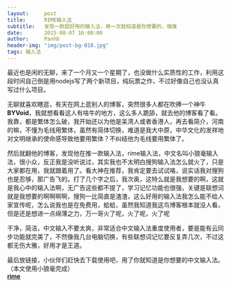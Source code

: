```yaml
---
layout:     post
title:      RIME输入法
subtitle:   发现一款超好用的输入法，用一次就知道是你想要的，强推
date:       2015-08-07 16:00:00
author:     Panhb
header-img: "img/post-bg-010.jpg"
tags: 输入法
---
```


最近也是闲的无聊，来了一个月又一个星期了，也没做什么实质性的工作，利用这段时间自己倒是用nodejs写了两个新项目，纯玩票之作，不过好像自己也没认真写过什么项目。    

无聊就喜欢瞎逛，有天在网上逛别人的博客，突然很多人都在吹捧一个神牛**BYVoid**，我就想看看这人有啥牛的地方，这么多人跪舔，就去他的博客看了看。我靠，都是繁体怎么破，我开始还以为他是呆湾人或者香港人，再去看简介，河南的嘛，不懂为毛线用繁体，虽然有简体切换，难道是我大中原，中华文化的发祥地对文明继承的使命感导致他要用繁体？不纠结他为毛线要用繁体了。      

然后就翻他的博客，发现他在推一款输入法，rime输入法，中文名叫小狼毫输入法，很小众，反正我是没听说过，其实我也不太明白搜狗输入法怎么就火了，只是大家都在用，我就跟着用了。看大神在推荐，我肯定要去试试咯，说实话我对搜狗也是忍够，那广告飞的。打了几个字之后，我次奥，这特么就是我想要的啊，这就是我心中的输入法啊，无广告这些都不提了，学习记忆功能也很强，关键是联想词就是我想要的啊啊啊啊，搜狗一比简直是渣渣，这么好用的输入法我怎么能不给人家宣传呢，怎么说我也是在免费用，蛤蛤，虽然我知道我这鸟博客根本就没人看，但是还是想进一点绵薄之力，万一哥火了呢，火了呢，火了呢      

干净，简洁，中文输入不要太爽，非常适合中文输入法重度使用者，要是能有云同步功能就完美了，不然像我几台电脑切换，有些联想词记忆要反复弄几次，不过这都无伤大雅，好用才是王道。     

最后放链接，小伙伴们赶快去下载使用吧，用了你就知道是你想要的中文输入法。（本文使用小狼毫完成）               
[**rime**](http://rime.im/)